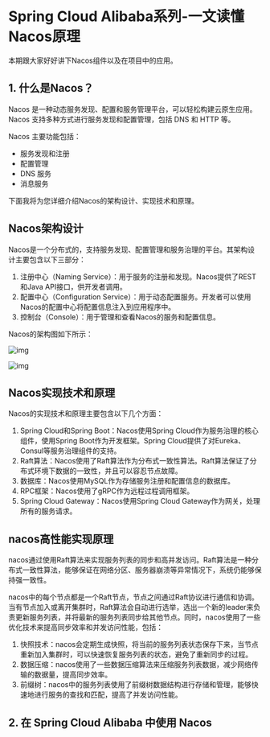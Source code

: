 # Spring Cloud Alibaba系列-一文读懂Nacos原理

本期跟大家好好讲下Nacos组件以及在项目中的应用。

## 1. 什么是Nacos？

Nacos 是一种动态服务发现、配置和服务管理平台，可以轻松构建云原生应用。Nacos 支持多种方式进行服务发现和配置管理，包括 DNS 和 HTTP 等。

Nacos 主要功能包括：

- 服务发现和注册
- 配置管理
- DNS 服务
- 消息服务

下面我将为您详细介绍Nacos的架构设计、实现技术和原理。

## Nacos架构设计

Nacos是一个分布式的，支持服务发现、配置管理和服务治理的平台。其架构设计主要包含以下三部分：

1. 注册中心（Naming Service）：用于服务的注册和发现。Nacos提供了REST和Java API接口，供开发者调用。
2. 配置中心（Configuration Service）：用于动态配置服务。开发者可以使用Nacos的配置中心将配置信息注入到应用程序中。
3. 控制台（Console）：用于管理和查看Nacos的服务和配置信息。

Nacos的架构图如下所示：



![img](http://img.rmb520.com/test/v2-85e6a8886d411ba319ebcee2da3282b5_720w.webp)



![img](http://img.rmb520.com/test/v2-2c9542868592f3d42fe822d9d13538a2_720w.webp)



## Nacos实现技术和原理

Nacos的实现技术和原理主要包含以下几个方面：

1. Spring Cloud和Spring Boot：Nacos使用Spring Cloud作为服务治理的核心组件，使用Spring Boot作为开发框架。Spring Cloud提供了对Eureka、Consul等服务治理组件的支持。
2. Raft算法：Nacos使用了Raft算法作为分布式一致性算法。Raft算法保证了分布式环境下数据的一致性，并且可以容忍节点故障。
3. 数据库：Nacos使用MySQL作为存储服务注册和配置信息的数据库。
4. RPC框架：Nacos使用了gRPC作为远程过程调用框架。
5. Spring Cloud Gateway：Nacos使用Spring Cloud Gateway作为网关，处理所有的服务请求。

## nacos高性能实现原理

nacos通过使用Raft算法来实现服务列表的同步和高并发访问。Raft算法是一种分布式一致性算法，能够保证在网络分区、服务器崩溃等异常情况下，系统仍能够保持强一致性。

nacos中的每个节点都是一个Raft节点，节点之间通过Raft协议进行通信和协调。当有节点加入或离开集群时，Raft算法会自动进行选举，选出一个新的leader来负责更新服务列表，并将最新的服务列表同步给其他节点。同时，nacos使用了一些优化技术来提高同步效率和并发访问性能，包括：

1. 快照技术：nacos会定期生成快照，将当前的服务列表状态保存下来，当节点重新加入集群时，可以快速恢复服务列表的状态，避免了重新同步的过程。
2. 数据压缩：nacos使用了一些数据压缩算法来压缩服务列表数据，减少网络传输的数据量，提高同步效率。
3. 前缀树：nacos中的服务列表使用了前缀树数据结构进行存储和管理，能够快速地进行服务的查找和匹配，提高了并发访问性能。

## 2. 在 Spring Cloud Alibaba 中使用 Nacos